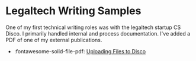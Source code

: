 # Legaltech Writing Samples

One of my first technical writing roles was with the legaltech startup CS Disco. I primarily handled internal and process documentation. I've added a PDF of one of my external publications.

- :fontawesome-solid-file-pdf: [Uploading Files to Disco](assets/uploading_files_disco.pdf)